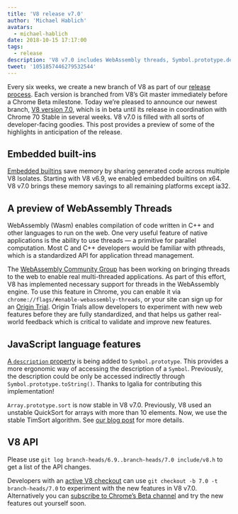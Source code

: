 ```yaml
---
title: 'V8 release v7.0'
author: 'Michael Hablich'
avatars:
  - michael-hablich
date: 2018-10-15 17:17:00
tags:
  - release
description: 'V8 v7.0 includes WebAssembly threads, Symbol.prototype.description, and embedded built-ins on more platforms!'
tweet: '1051857446279532544'
---
```

Every six weeks, we create a new branch of V8 as part of our [release process](/docs/release-process). Each version is branched from V8’s Git master immediately before a Chrome Beta milestone. Today we’re pleased to announce our newest branch, [V8 version 7.0](https://chromium.googlesource.com/v8/v8.git/+log/branch-heads/7.0), which is in beta until its release in coordination with Chrome 70 Stable in several weeks. V8 v7.0 is filled with all sorts of developer-facing goodies. This post provides a preview of some of the highlights in anticipation of the release.

## Embedded built-ins

[Embedded builtins](/blog/embedded-builtins) save memory by sharing generated code across multiple V8 Isolates. Starting with V8 v6.9, we enabled embedded builtins on x64. V8 v7.0 brings these memory savings to all remaining platforms except ia32.

## A preview of WebAssembly Threads

WebAssembly (Wasm) enables compilation of code written in C++ and other languages to run on the web. One very useful feature of native applications is the ability to use threads — a primitive for parallel computation. Most C and C++ developers would be familiar with pthreads, which is a standardized API for application thread management.

The [WebAssembly Community Group](https://www.w3.org/community/webassembly/) has been working on bringing threads to the web to enable real multi-threaded applications. As part of this effort, V8 has implemented necessary support for threads in the WebAssembly engine. To use this feature in Chrome, you can enable it via `chrome://flags/#enable-webassembly-threads`, or your site can sign up for an [Origin Trial](https://github.com/GoogleChrome/OriginTrials). Origin Trials allow developers to experiment with new web features before they are fully standardized, and that helps us gather real-world feedback which is critical to validate and improve new features.

## JavaScript language features

[A `description` property](https://tc39.github.io/proposal-Symbol-description/) is being added to `Symbol.prototype`. This provides a more ergonomic way of accessing the description of a `Symbol`. Previously, the description could be only be accessed indirectly through `Symbol.prototype.toString()`. Thanks to Igalia for contributing this implementation!

`Array.prototype.sort` is now stable in V8 v7.0. Previously, V8 used an unstable QuickSort for arrays with more than 10 elements. Now, we use the stable TimSort algorithm. See [our blog post](/blog/array-sort) for more details.

## V8 API

Please use `git log branch-heads/6.9..branch-heads/7.0 include/v8.h` to get a list of the API changes.

Developers with an [active V8 checkout](/docs/source-code#using-git) can use `git checkout -b 7.0 -t branch-heads/7.0` to experiment with the new features in V8 v7.0. Alternatively you can [subscribe to Chrome’s Beta channel](https://www.google.com/chrome/browser/beta.html) and try the new features out yourself soon.
